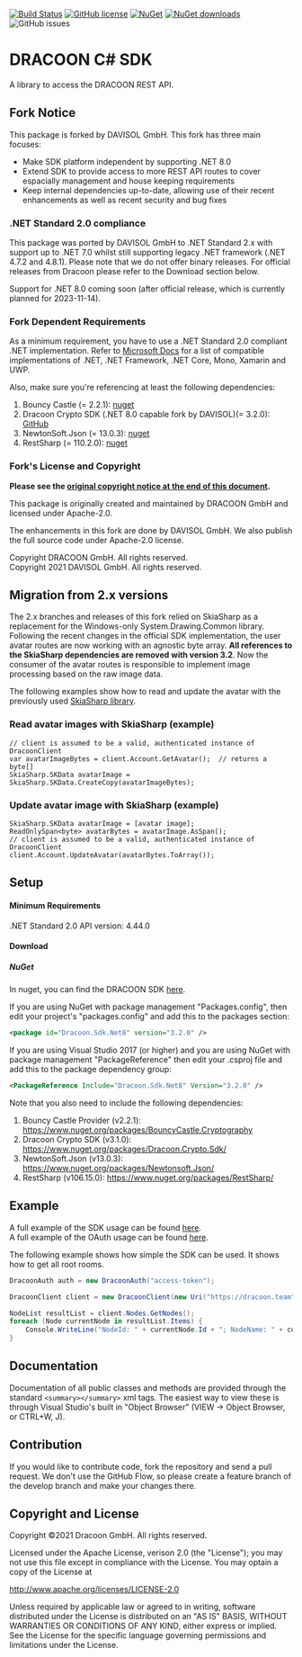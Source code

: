 [![Build Status](https://travis-ci.com/dracoon/dracoon-csharp-sdk.svg?branch=master)](https://travis-ci.com/dracoon/)
[![GitHub license](https://img.shields.io/github/license/dracoon/dracoon-csharp-sdk.svg)](http://www.apache.org/licenses/LICENSE-2.0)
[![NuGet](https://img.shields.io/nuget/v/Dracoon.Sdk.svg)](https://www.nuget.org/packages/Dracoon.Sdk/)
[![NuGet downloads](https://img.shields.io/nuget/dt/Dracoon.Sdk.svg?label=nuget-downloads&colorB=F03C20)](https://www.nuget.org/packages/Dracoon.Sdk/)
![GitHub issues](https://img.shields.io/github/issues-raw/dracoon/dracoon-csharp-sdk.svg)
# DRACOON C# SDK

A library to access the DRACOON REST API.

## Fork Notice

This package is forked by DAVISOL GmbH. This fork has three main focuses:
- Make SDK platform independent by supporting .NET 8.0
- Extend SDK to provide access to more REST API routes to cover espacially management and house keeping requirements
- Keep internal dependencies up-to-date, allowing use of their recent enhancements as well as recent security and bug fixes

### .NET Standard 2.0 compliance

This package was ported by DAVISOL GmbH to .NET Standard 2.x with support up to .NET 7.0 whilst still supporting legacy .NET framework (.NET 4.7.2 and 4.8.1). Please note that we do not offer binary releases. For official releases from Dracoon please refer to the Download section below.

Support for .NET 8.0 coming soon (after official release, which is currently planned for 2023-11-14).

### Fork Dependent Requirements

As a minimum requirement, you have to use a .NET Standard 2.0 compliant .NET implementation. Refer to [Microsoft Docs](https://learn.microsoft.com/en-us/dotnet/standard/net-standard?tabs=net-standard-2-0#select-net-standard-version) for a list of compatible implementations of .NET, .NET Framework, .NET Core, Mono, Xamarin and UWP.

Also, make sure you're referencing at least the following dependencies:
1. Bouncy Castle (= 2.2.1): [nuget](https://www.nuget.org/packages/BouncyCastle/)
2. Dracoon Crypto SDK (.NET 8.0 capable fork by DAVISOL)(= 3.2.0): [GitHub](https://github.com/DAVISOL-GmbH/dracoon-csharp-crypto-sdk)
3. NewtonSoft.Json (= 13.0.3): [nuget](https://www.nuget.org/packages/Newtonsoft.Json/)
4. RestSharp (= 110.2.0): [nuget](https://www.nuget.org/packages/RestSharp/)

### Fork's License and Copyright

**Please see the [original copyright notice at the end of this document](#copyright-and-license).**

This package is originally created and maintained by DRACOON GmbH and licensed under Apache-2.0.

The enhancements in this fork are done by DAVISOL GmbH. We also publish the full source code under Apache-2.0 license.

Copyright DRACOON GmbH. All rights reserved.\
Copyright 2021 DAVISOL GmbH. All rights reserved.

## Migration from 2.x versions

The 2.x branches and releases of this fork relied on SkiaSharp as a replacement for the Windows-only System.Drawing.Common library. Following the recent changes in the official SDK implementation, the user avatar routes are now working with an agnostic byte array. **All references to the SkiaSharp dependencies are removed with version 3.2**. Now the consumer of the avatar routes is responsible to implement image processing based on the raw image data.

The following examples show how to read and update the avatar with the previously used [SkiaSharp library](https://www.nuget.org/packages/SkiaSharp/).

### Read avatar images with SkiaSharp (example)

```
// client is assumed to be a valid, authenticated instance of DracoonClient
var avatarImageBytes = client.Account.GetAvatar();	// returns a byte[]
SkiaSharp.SKData avatarImage = SkiaSharp.SKData.CreateCopy(avatarImageBytes);
```

### Update avatar image with SkiaSharp (example)

```
SkiaSharp.SKData avatarImage = [avatar image];
ReadOnlySpan<byte> avatarBytes = avatarImage.AsSpan();
// client is assumed to be a valid, authenticated instance of DracoonClient
client.Account.UpdateAvatar(avatarBytes.ToArray());
```

## Setup

#### Minimum Requirements

.NET Standard 2.0
API version: 4.44.0

#### Download

##### NuGet
In nuget, you can find the DRACOON SDK [here](https://www.nuget.org/packages/Dracoon.Sdk/).

If you are using NuGet with package management "Packages.config", then edit your project's "packages.config" and add this to the packages section:
```xml
<package id="Dracoon.Sdk.Net8" version="3.2.0" />
```
If you are using Visual Studio 2017 (or higher) and you are using NuGet with package management "PackageReference" then edit your .csproj file and add this to the package dependency group:
```xml
<PackageReference Include="Dracoon.Sdk.Net8" Version="3.2.0" />
```

Note that you also need to include the following dependencies:
1. Bouncy Castle Provider (v2.2.1): https://www.nuget.org/packages/BouncyCastle.Cryptography
2. Dracoon Crypto SDK (v3.1.0): https://www.nuget.org/packages/Dracoon.Crypto.Sdk/
3. NewtonSoft.Json (v13.0.3): https://www.nuget.org/packages/Newtonsoft.Json/
4. RestSharp (v106.15.0): https://www.nuget.org/packages/RestSharp/

## Example

A full example of the SDK usage can be found [here](DracoonSdkExample/DracoonExamples.cs).\
A full example of the OAuth usage can be found [here](DracoonSdkExample/OAuthExamples.cs).

The following example shows how simple the SDK can be used. It shows how to get all root rooms.

```c#
DracoonAuth auth = new DracoonAuth("access-token");

DracoonClient client = new DracoonClient(new Uri("https://dracoon.team"), auth);

NodeList resultList = client.Nodes.GetNodes();
foreach (Node currentNode in resultList.Items) {
	Console.WriteLine("NodeId: " + currentNode.Id + "; NodeName: " + currentNode.Name);
}
```

## Documentation

Documentation of all public classes and methods are provided through the standard `<summary></summary>` xml tags. 
The easiest way to view these is through Visual Studio's built in "Object Browser" (VIEW -> Object Browser, or CTRL+W, J).

## Contribution

If you would like to contribute code, fork the repository and send a pull request. We don't use the GitHub Flow, so please create a feature branch of the develop branch and make your changes there.

## Copyright and License

Copyright ©2021 Dracoon GmbH. All rights reserved.

Licensed under the Apache License, verison 2.0 (the "License"); you may not use this file except in compliance with the License. You may optain a copy of the License at

http://www.apache.org/licenses/LICENSE-2.0

Unless required by applicable law or agreed to in writing, software distributed under the License is
distributed on an "AS IS" BASIS, WITHOUT WARRANTIES OR CONDITIONS OF ANY KIND, either express or
implied. See the License for the specific language governing permissions and limitations under the
License.